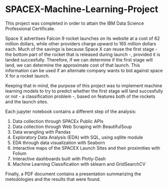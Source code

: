# SPACEX-Machine-Learning-Project

This project was completed in order to attain the IBM Data Science Professional Certificate. 

Space X advertises Falcon 9 rocket launches on its website at a cost of 62 million dollars, while other providers charge upward to 165 million dollars each. Much of the savings is because Space X can reuse the first stage - the bottom part of the rocket that is released during launch -, provided it is landed succesfully. Therefore, if we can determine if the first stage will land, we can determine the approximate cost of that launch. This information can be used if an alternate company wants to bid against space X for a rocket launch.

Keeping that in mind, the purpose of this project was to implement machine learning models to try to predict whether the first stage will land succesfully or not - a classification problem -, based on features both of the rockets and the launch sites.

Each jupyter notebook contains a different step of the analysis:
1) Data collection through SPACEx Public APIs
2) Data collection through Web Scraping with BeautifulSoup
3) Data wrangling with Pandas
4) Exploratory Data Analysis (EDA) with SQL, using sqllite module
5) EDA through data visualization with Seaborn
6) Interactive maps of the SPACEX Launch Sites and their proximities with Folium
7) Interactive dashboards built with Plotly-Dash
8) Machine Learning Classification with sklearn and GridSearchCV

Finally, a PDF document contains a presentation summarizing the metodologies and the results that were found.

